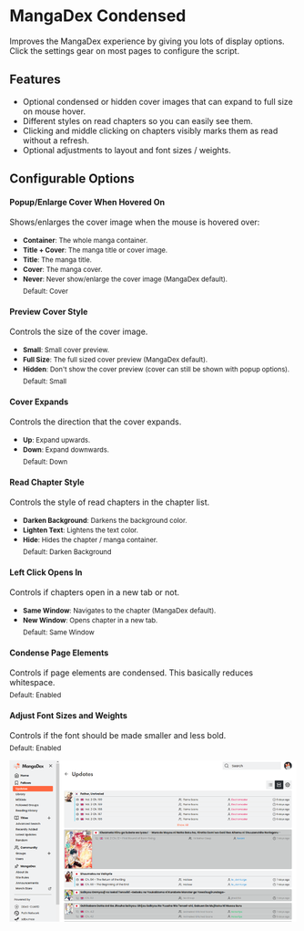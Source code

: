 # MangaDex Condensed

Improves the MangaDex experience by giving you lots of display options.  Click the settings gear on most pages to configure the script.

## Features
* Optional condensed or hidden cover images that can expand to full size on mouse hover.
* Different styles on read chapters so you can easily see them.
* Clicking and middle clicking on chapters visibly marks them as read without a refresh.
* Optional adjustments to layout and font sizes / weights.

## Configurable Options
#### Popup/Enlarge Cover When Hovered On
Shows/enlarges the cover image when the mouse is hovered over:
- <small>**Container**: The whole manga container.</small>
- <small>**Title + Cover**: The manga title or cover image.</small>
- <small>**Title**: The manga title.</small>
- <small>**Cover**: The manga cover.</small>
- <small>**Never**: Never show/enlarge the cover image (MangaDex default).</small>  
<sub>Default: Cover</sub>

#### Preview Cover Style
Controls the size of the cover image.
- <small>**Small**: Small cover preview.</small>
- <small>**Full Size**: The full sized cover preview (MangaDex default).</small>
- <small>**Hidden**: Don't show the cover preview (cover can still be shown with popup options).</small>  
<sub>Default: Small</sub>

#### Cover Expands
Controls the direction that the cover expands.
- <small>**Up**: Expand upwards.</small>
- <small>**Down**: Expand downwards.</small>  
<sub>Default: Down</sub>

#### Read Chapter Style
Controls the style of read chapters in the chapter list.
- <small>**Darken Background**: Darkens the background color.</small>
- <small>**Lighten Text**: Lightens the text color.</small>
- <small>**Hide**: Hides the chapter / manga container.</small>  
<sub>Default: Darken Background</sub>

#### Left Click Opens In
Controls if chapters open in a new tab or not.
- <small>**Same Window**: Navigates to the chapter (MangaDex default).</small>
- <small>**New Window**: Opens chapter in a new tab.</small>  
<sub>Default: Same Window</sub>

#### Condense Page Elements
Controls if page elements are condensed.  This basically reduces whitespace.  
<sub>Default: Enabled</sub>

#### Adjust Font Sizes and Weights
Controls if the font should be made smaller and less bold.  
<sub>Default: Enabled</sub>

![screenshot](./screenshots/screenshot_15.png)
